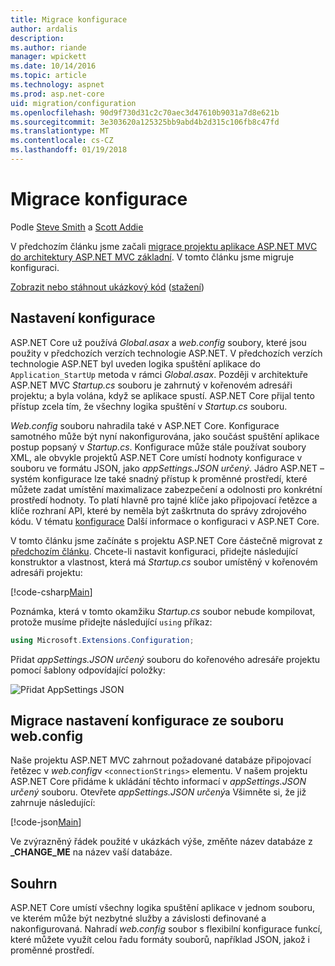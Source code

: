 ```yaml
---
title: Migrace konfigurace
author: ardalis
description: 
ms.author: riande
manager: wpickett
ms.date: 10/14/2016
ms.topic: article
ms.technology: aspnet
ms.prod: asp.net-core
uid: migration/configuration
ms.openlocfilehash: 90d9f730d31c2c70aec3d47610b9031a7d8e621b
ms.sourcegitcommit: 3e303620a125325bb9abd4b2d315c106fb8c47fd
ms.translationtype: MT
ms.contentlocale: cs-CZ
ms.lasthandoff: 01/19/2018
---
```

# <a name="migrating-configuration"></a>Migrace konfigurace

Podle [Steve Smith](https://ardalis.com/) a [Scott Addie](https://scottaddie.com)

V předchozím článku jsme začali [migrace projektu aplikace ASP.NET MVC do architektury ASP.NET MVC základní](mvc.md). V tomto článku jsme migruje konfiguraci.

[Zobrazit nebo stáhnout ukázkový kód](https://github.com/aspnet/Docs/tree/master/aspnetcore/migration/configuration/samples) ([stažení](xref:tutorials/index#how-to-download-a-sample))

## <a name="setup-configuration"></a>Nastavení konfigurace

ASP.NET Core už používá *Global.asax* a *web.config* soubory, které jsou použity v předchozích verzích technologie ASP.NET. V předchozích verzích technologie ASP.NET byl uveden logika spuštění aplikace do `Application_StartUp` metoda v rámci *Global.asax*. Později v architektuře ASP.NET MVC *Startup.cs* souboru je zahrnutý v kořenovém adresáři projektu; a byla volána, když se aplikace spustí. ASP.NET Core přijal tento přístup zcela tím, že všechny logika spuštění v *Startup.cs* souboru.

*Web.config* souboru nahradila také v ASP.NET Core. Konfigurace samotného může být nyní nakonfigurována, jako součást spuštění aplikace postup popsaný v *Startup.cs*. Konfigurace může stále používat soubory XML, ale obvykle projektů ASP.NET Core umístí hodnoty konfigurace v souboru ve formátu JSON, jako *appSettings.JSON určený*. Jádro ASP.NET – systém konfigurace lze také snadný přístup k proměnné prostředí, které můžete zadat umístění maximalizace zabezpečení a odolnosti pro konkrétní prostředí hodnoty. To platí hlavně pro tajné klíče jako připojovací řetězce a klíče rozhraní API, které by neměla být zaškrtnuta do správy zdrojového kódu. V tématu [konfigurace](xref:fundamentals/configuration/index) Další informace o konfiguraci v ASP.NET Core.

V tomto článku jsme začínáte s projektu ASP.NET Core částečně migrovat z [předchozím článku](mvc.md). Chcete-li nastavit konfiguraci, přidejte následující konstruktor a vlastnost, která má *Startup.cs* soubor umístěný v kořenovém adresáři projektu:

[!code-csharp[Main](configuration/samples/WebApp1/src/WebApp1/Startup.cs?range=11-21)]

Poznámka, která v tomto okamžiku *Startup.cs* soubor nebude kompilovat, protože musíme přidejte následující `using` příkaz:

```csharp
using Microsoft.Extensions.Configuration;
```

Přidat *appSettings.JSON určený* souboru do kořenového adresáře projektu pomocí šablony odpovídající položky:

![Přidat AppSettings JSON](configuration/_static/add-appsettings-json.png)

## <a name="migrate-configuration-settings-from-webconfig"></a>Migrace nastavení konfigurace ze souboru web.config

Naše projektu ASP.NET MVC zahrnout požadované databáze připojovací řetězec v *web.config*v `<connectionStrings>` elementu. V našem projektu ASP.NET Core přidáme k ukládání těchto informací v *appSettings.JSON určený* souboru. Otevřete *appSettings.JSON určený*a Všimněte si, že již zahrnuje následující:

[!code-json[Main](../migration/configuration/samples/WebApp1/src/WebApp1/appsettings.json?highlight=4)]


Ve zvýrazněný řádek použité v ukázkách výše, změňte název databáze z **_CHANGE_ME** na název vaší databáze.

## <a name="summary"></a>Souhrn

ASP.NET Core umístí všechny logika spuštění aplikace v jednom souboru, ve kterém může být nezbytné služby a závislosti definované a nakonfigurovaná. Nahradí *web.config* soubor s flexibilní konfigurace funkcí, které můžete využít celou řadu formáty souborů, například JSON, jakož i proměnné prostředí.
